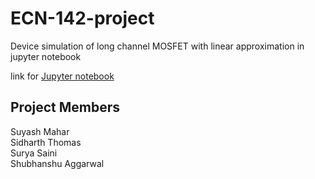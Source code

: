 # ECN-142-project
Device simulation of long channel MOSFET with linear approximation in jupyter notebook

link for [Jupyter notebook](ECN-142-project.ipynb)
## Project Members
Suyash Mahar  
Sidharth Thomas  
Surya Saini  
Shubhanshu Aggarwal  

